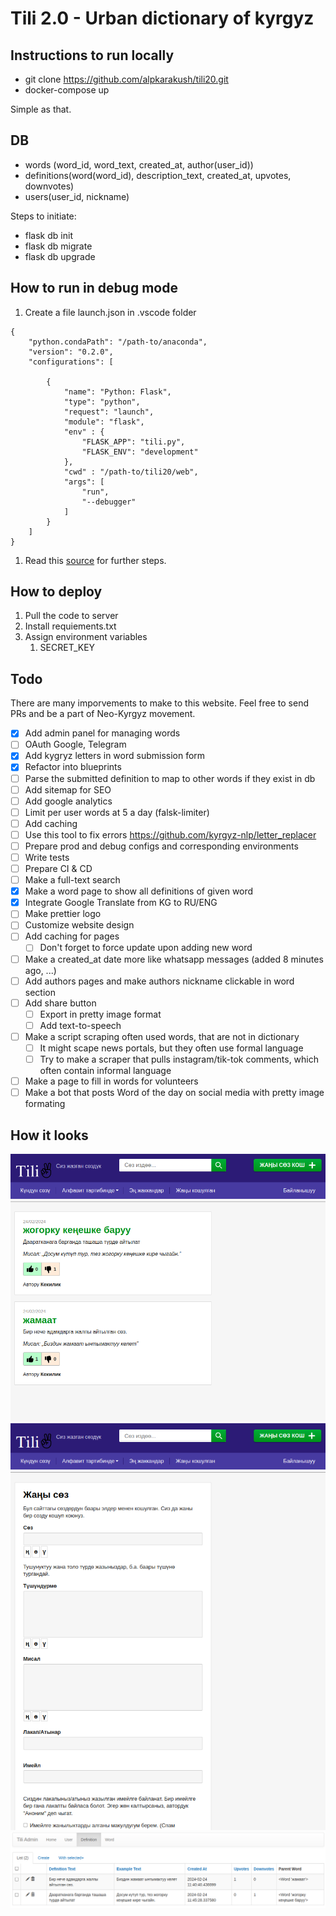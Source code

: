# Tili 2.0 - Urban dictionary of kyrgyz

## Instructions to run locally

- git clone https://github.com/alpkarakush/tili20.git
- docker-compose up

Simple as that.

## DB

- words (word_id, word_text, created_at, author(user_id))
- definitions(word(word_id), description_text, created_at, upvotes, downvotes)
- users(user_id, nickname)

Steps to initiate:

- flask db init
- flask db migrate
- flask db upgrade

## How to run in debug mode

1. Create a file launch.json in .vscode folder

  ```
  {
      "python.condaPath": "/path-to/anaconda",
      "version": "0.2.0",
      "configurations": [

          {
              "name": "Python: Flask",
              "type": "python",
              "request": "launch",
              "module": "flask",
              "env" : {
                  "FLASK_APP": "tili.py",
                  "FLASK_ENV": "development"
              },
              "cwd" : "/path-to/tili20/web",
              "args": [
                  "run",
                  "--debugger"
              ]
          }
      ]
  }
  ```

1. Read this [source](https://code.visualstudio.com/docs/python/tutorial-flask#:~:text=Select%20the%20link%20and%20VS,object%20within%20the%20configuration%20array.) for further steps.

## How to deploy

1. Pull the code to server
2. Install requiements.txt
3. Assign environment variables
   1. SECRET_KEY

## Todo

There are many imporvements to make to this website. Feel free to send PRs and be a part of Neo-Kyrgyz movement.

- [x] Add admin panel for managing words
- [ ] OAuth Google, Telegram
- [x] Add kygryz letters in word submission form
- [x] Refactor into blueprints
- [ ] Parse the submitted definition to map to other words if they exist in db
- [ ] Add sitemap for SEO
- [ ] Add google analytics
- [ ] Limit per user words at 5 a day (falsk-limiter)
- [ ] Add caching
- [ ] Use this tool to fix errors https://github.com/kyrgyz-nlp/letter_replacer
- [ ] Prepare prod and debug configs and corresponding environments
- [ ] Write tests
- [ ] Prepare CI & CD
- [ ] Make a full-text search
- [x] Make a word page to show all definitions of given word
- [x] Integrate Google Translate from KG to RU/ENG
- [ ] Make prettier logo
- [ ] Customize website design
- [ ] Add caching for pages
  - [ ] Don't forget to force update upon adding new word
- [ ] Make a created_at date more like whatsapp messages (added 8 minutes ago, ...)
- [ ] Add authors pages and make authors nickname clickable in word section
- [ ] Add share button
  - [ ] Export in pretty image format
  - [ ] Add text-to-speech
- [ ] Make a script scraping often used words, that are not in dictionary
  - [ ] It might scape news portals, but they often use formal language
  - [ ] Try to make a scraper that pulls instagram/tik-tok comments, which often contain informal language
- [ ] Make a page to fill in words for volunteers
- [ ] Make a bot that posts Word of the day on social media with pretty image formating
  
## How it looks

![Index Page](readme_static/index.png "Index Page")
![Add word page](readme_static/add_word_page.png "Add word page")
![Admin panel](readme_static/admin_panel.png "Admin panel")
